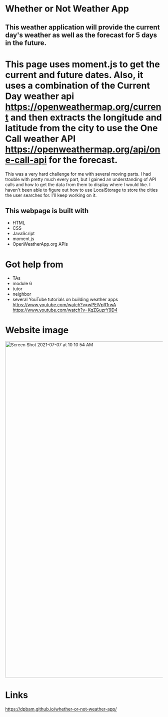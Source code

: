 # Whether or Not Weather App

## This weather application will provide the current day's weather as well as the forecast for 5 days in the future.

# This page uses moment.js to get the current and future dates. Also, it uses a combination of the Current Day weather api https://openweathermap.org/current and then extracts the longitude and latitude from the city to use the One Call weather API https://openweathermap.org/api/one-call-api for the forecast.

This was a very hard challenge for me with several moving parts. I had trouble with pretty much every part, but I gained an understanding of API calls and how to get the data from them to display where I would like. I haven't been able to figure out how to use LocalStorage to store the cities the user searches for. I'll keep working on it.

## This webpage is built with

- HTML
- CSS
- JavaScript
- moment.js
- OpenWeatherApp.org APIs

# Got help from

- TAs
- module 6
- tutor
- neighbor
- several YouTube tutorials on building weather apps
  https://www.youtube.com/watch?v=wPElVpR1rwA
  https://www.youtube.com/watch?v=KqZGuzrY9D4

# Website image

<img width="1075" alt="Screen Shot 2021-07-07 at 10 10 54 AM" src="https://user-images.githubusercontent.com/82355287/124793917-b341cb80-df0b-11eb-93ac-68e669ef15e0.png">

# Links

https://dpbam.github.io/whether-or-not-weather-app/
